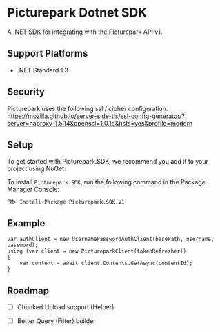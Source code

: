# Picturepark Dotnet SDK

A .NET SDK for integrating with the Picturepark API v1.

## Support Platforms
 - .NET Standard 1.3

## Security

Picturepark uses the following ssl / cipher configuration.
https://mozilla.github.io/server-side-tls/ssl-config-generator/?server=haproxy-1.5.14&openssl=1.0.1e&hsts=yes&profile=modern

## Setup

To get started with Picturepark.SDK, we recommend you add it to your project using NuGet.

To install `Picturepark.SDK`, run the following command in the Package Manager Console:

```PM> Install-Package Picturepark.SDK.V1```

## Example

```
var authClient = new UsernamePasswordAuthClient(basePath, username, password);
using (var client = new PictureparkClient(tokenRefresher))
{
	var content = await client.Contents.GetAsync(contentId);
}
```

## Roadmap

- [ ] Chunked Upload support (Helper)
- [ ] Better Query (Filter) builder

